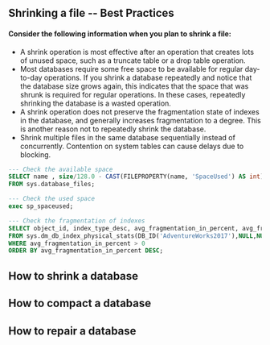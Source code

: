 ## Shrinking a file -- Best Practices

#### Consider the following information when you plan to shrink a file:

  * A shrink operation is most effective after an operation that creates lots of unused space, such as a truncate table or a drop table operation.
  * Most databases require some free space to be available for regular day-to-day operations. If you shrink a database repeatedly and notice that the database size grows again, this indicates that the space that was shrunk is required for regular operations. In these cases, repeatedly shrinking the database is a wasted operation.
  * A shrink operation does not preserve the fragmentation state of indexes in the database, and generally increases fragmentation to a degree. This is another reason not to repeatedly shrink the database.
  * Shrink multiple files in the same database sequentially instead of concurrently. Contention on system tables can cause delays due to blocking.
```sql
--- Check the available space
SELECT name , size/128.0 - CAST(FILEPROPERTY(name, 'SpaceUsed') AS int)/128.0 AS AvailableSpaceInMB
FROM sys.database_files;

--- Check the used space
exec sp_spaceused;

--- Check the fragmentation of indexes
SELECT object_id, index_type_desc, avg_fragmentation_in_percent, avg_fragment_size_in_pages, page_count
FROM sys.dm_db_index_physical_stats(DB_ID('AdventureWorks2017'),NULL,NULL,NULL,NULL)
WHERE avg_fragmentation_in_percent > 0 
ORDER BY avg_fragmentation_in_percent DESC;
```
## How to shrink a database
## How to compact a database
## How to repair a database
